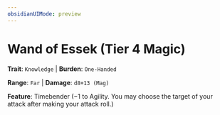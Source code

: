 ```yaml
---
obsidianUIMode: preview
---
```

# Wand of Essek (Tier 4 Magic)

**Trait**: `Knowledge` | **Burden**: `One-Handed`

**Range**: `Far` | **Damage**: `d8+13 (Mag)`

**Feature**: Timebender (−1 to Agility. You may choose the target of your attack after making your attack roll.)